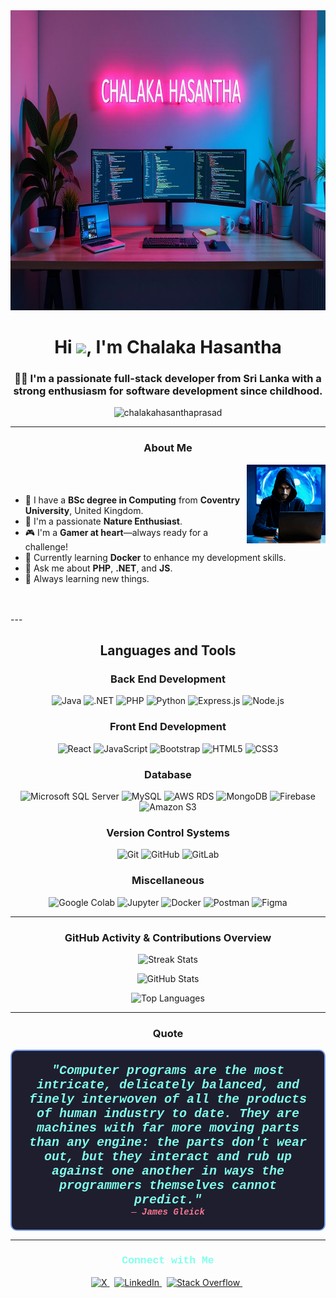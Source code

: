 <img src="https://raw.githubusercontent.com/chalakahasanthaprasad/chalakahasanthaprasad/main/profile/background.jpeg" alt="Background Image" width="1600" height="480">
<h1 align="center">Hi <img src="https://media.giphy.com/media/hvRJCLFzcasrR4ia7z/giphy.gif" width="25px">, I'm Chalaka Hasantha</h1>
<h3 align="center">
    👨‍💻 I'm a passionate full-stack developer from Sri Lanka with a strong enthusiasm for software development since childhood.
</h3>

<p align="center">
    <img src="https://komarev.com/ghpvc/?username=chalakahasanthaprasad&label=Profile%20views&color=0e75b6&style=flat" alt="chalakahasanthaprasad" />
</p>

---

<h3 align="center">About Me</h3>

<img align="right" alt="coding_img" src="https://raw.githubusercontent.com/chalakahasanthaprasad/chalakahasanthaprasad/main/profile/code_boy.gif" width=25%>

<br><br>
- 🌱 I have a <strong>BSc degree in Computing</strong> from <strong>Coventry University</strong>, United Kingdom.
- 🌿 I'm a passionate <strong>Nature Enthusiast</strong>.
- 🎮 I'm a <strong>Gamer at heart</strong>—always ready for a challenge!
- 🐳 Currently learning <strong>Docker</strong> to enhance my development skills.
- 💬 Ask me about <strong>PHP</strong>, <strong>.NET</strong>, and <strong>JS</strong>.
- 🚀 Always learning new things.
<br>
<br>
---

<h2 align="center">Languages and Tools</h2>

<h3 align="center">Back End Development</h3>
<p align="center">
    <img src="https://img.shields.io/badge/-Java-007396?style=flat&logo=java&logoColor=white" alt="Java"/>
    <img src="https://img.shields.io/badge/-.NET-512BD4?style=flat&logo=dotnet&logoColor=white" alt=".NET"/>
    <img src="https://img.shields.io/badge/-PHP-777BB4?style=flat&logo=php&logoColor=white" alt="PHP"/>
    <img src="https://img.shields.io/badge/-Python-3776AB?style=flat&logo=python&logoColor=white" alt="Python"/>
    <img src="https://img.shields.io/badge/-Express.js-000000?style=flat&logo=express&logoColor=white" alt="Express.js"/>
    <img src="https://img.shields.io/badge/-Node.js-339933?style=flat&logo=nodedotjs&logoColor=white" alt="Node.js"/>
</p>

<h3 align="center">Front End Development</h3>
<p align="center">
    <img src="https://img.shields.io/badge/-React-61DAFB?style=flat&logo=react&logoColor=white" alt="React"/>
    <img src="https://img.shields.io/badge/-JavaScript-F7DF1E?style=flat&logo=javascript&logoColor=black" alt="JavaScript"/>
    <img src="https://img.shields.io/badge/-Bootstrap-563D7C?style=flat&logo=bootstrap&logoColor=white" alt="Bootstrap"/>
    <img src="https://img.shields.io/badge/-HTML5-E34F26?style=flat&logo=html5&logoColor=white" alt="HTML5"/>
    <img src="https://img.shields.io/badge/-CSS3-1572B6?style=flat&logo=css3&logoColor=white" alt="CSS3"/>
</p>

<h3 align="center">Database</h3>
<p align="center">
    <img src="https://img.shields.io/badge/-Microsoft%20SQL%20Server-CC2927?style=flat&logo=microsoft-sql-server&logoColor=white" alt="Microsoft SQL Server"/>
    <img src="https://img.shields.io/badge/-MySQL-4479A1?style=flat&logo=mysql&logoColor=white" alt="MySQL"/>
    <img src="https://img.shields.io/badge/-Amazon%20RDS-527FFF?style=flat&logo=amazonrds&logoColor=white" alt="AWS RDS"/>
    <img src="https://img.shields.io/badge/-MongoDB-47A248?style=flat&logo=mongodb&logoColor=white" alt="MongoDB"/>
    <img src="https://img.shields.io/badge/-Firebase-FFCA28?style=flat&logo=firebase&logoColor=white" alt="Firebase"/>
    <img src="https://img.shields.io/badge/-Amazon%20S3-569A31?style=flat&logo=amazons3&logoColor=white" alt="Amazon S3"/>
</p>

<h3 align="center">Version Control Systems</h3>
<p align="center">
    <img src="https://img.shields.io/badge/-Git-F05032?style=flat&logo=git&logoColor=white" alt="Git"/>
    <img src="https://img.shields.io/badge/-GitHub-181717?style=flat&logo=github&logoColor=white" alt="GitHub"/>
    <img src="https://img.shields.io/badge/-GitLab-FCA121?style=flat&logo=gitlab&logoColor=white" alt="GitLab"/>
</p>

<h3 align="center">Miscellaneous</h3>
<p align="center">
    <img src="https://img.shields.io/badge/-Google%20Colab-F9AB00?style=flat&logo=googlecolab&logoColor=white" alt="Google Colab"/>
    <img src="https://img.shields.io/badge/-Jupyter-F37626?style=flat&logo=jupyter&logoColor=white" alt="Jupyter"/>
    <img src="https://img.shields.io/badge/-Docker-2496ED?style=flat&logo=docker&logoColor=white" alt="Docker"/>
    <img src="https://img.shields.io/badge/-Postman-FF6C37?style=flat&logo=postman&logoColor=white" alt="Postman"/>
    <img src="https://img.shields.io/badge/-Figma-F24E1E?style=flat&logo=figma&logoColor=white" alt="Figma"/>
</p>

---

<h3 align="center">GitHub Activity & Contributions Overview</h3>
<p align="center">
    <img src="http://github-readme-streak-stats.herokuapp.com?user=chalakahasanthaprasad&count_private=true&theme=tokyonight" alt="Streak Stats" width="350"/>
</p>
<p align="center">
    <img src="https://github-readme-stats-sigma-five.vercel.app/api?username=chalakahasanthaprasad&count_private=true&show_icons=true&theme=radical" alt="GitHub Stats" width="350"/>
</p>
<p align="center">
    <img src="https://github-readme-stats-sigma-five.vercel.app/api/top-langs/?username=chalakahasanthaprasad&count_private=true&layout=compact&theme=dark#gh-dark-mode-only" alt="Top Languages" width="350"/>
</p>

---

<h3 align="center">Quote</h3>
<p align="center" style="font-family: 'Courier New', monospace; color: #ffffff; background-color: #1e1e2f; padding: 20px; border-radius: 10px; border: 2px solid #7aa2f7;">
    <strong style="font-size: 20px; color: #80ffea;"><em>"Computer programs are the most intricate, delicately balanced, and finely interwoven of all the products of human industry to date. 
    They are machines with far more moving parts than any engine: the parts don't wear out, but they interact and rub up against one another in ways the programmers themselves cannot predict."</em></strong>
    <br>
    <span style="color: #f7768e;">— <strong><em>James Gleick</em></strong></span>
</p>

----

<h3 align="center" style="color: #80ffea; font-family: 'Courier New', monospace;">Connect with Me</h3>
<p align="center"> 
  <a href="https://x.com/chalakahasantha">
    <img src="https://img.shields.io/badge/X-1DA1F2?style=for-the-badge&logo=twitter&logoColor=white" alt="X" />
  </a>&nbsp;
  <a href="https://linkedin.com/in/chalaka-hasantha-prasad">
    <img src="https://img.shields.io/badge/LinkedIn-0077B5?style=for-the-badge&logo=linkedin&logoColor=white" alt="LinkedIn" />
  </a>&nbsp;
  <a href="https://stackoverflow.com/users/20893337">
    <img src="https://img.shields.io/badge/Stack_Overflow-FE7A16?style=for-the-badge&logo=stack-overflow&logoColor=white" alt="Stack Overflow" />
  </a>&nbsp;
</p>


